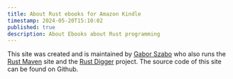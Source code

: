 ```yaml
---
title: About Rust ebooks for Amazon Kindle
timestamp: 2024-05-20T15:10:02
published: true
description: About Ebooks about Rust programming
---
```


This site was created and is maintained by [Gabor Szabo](https://szabgab.com/) who also runs the [Rust Maven](https://rust.code-maven.com/) site and the [Rust Digger](https://rust-digger.code-maven.com/) project.
The source code of this site can be found on Github.

